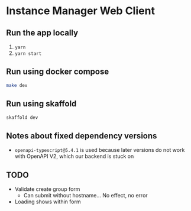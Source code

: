 # Instance Manager Web Client

## Run the app locally

1. `yarn`
2. `yarn start`

## Run using docker compose

```sh
make dev
```

## Run using skaffold

```sh
skaffold dev
```

## Notes about fixed dependency versions

- `openapi-typescript@5.4.1` is used because later versions do not work with OpenAPI V2, which our backend is stuck on

## TODO

- Validate create group form
    - Can submit without hostname... No effect, no error
- Loading shows within form
